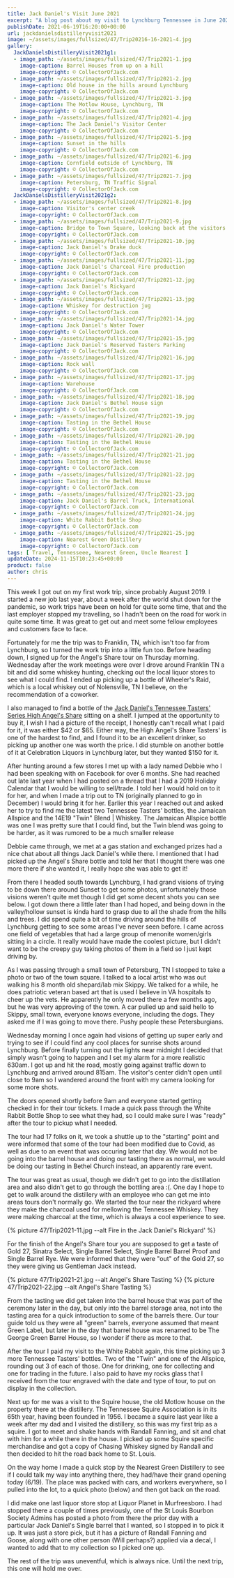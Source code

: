 ```yaml
---
title: Jack Daniel's Visit June 2021
excerpt: "A blog post about my visit to Lynchburg Tennessee in June 2021, which coincided with the Green Family reunion weekend."
publishDate: 2021-06-19T16:20:00+00:00
url: jackdanielsdistilleryvisit2021
image: ~/assets/images/fullsized/47/Trip20216-16-2021-4.jpg
gallery:
  JackDanielsDistilleryVisit2021g1:
  - image_path: ~/assets/images/fullsized/47/Trip2021-1.jpg
    image-caption: Barrel Houses from up on a hill
    image-copyright: © CollectorOfJack.com
  - image_path: ~/assets/images/fullsized/47/Trip2021-2.jpg
    image-caption: Old house in the hills around Lynchburg
    image-copyright: © CollectorOfJack.com
  - image_path: ~/assets/images/fullsized/47/Trip2021-3.jpg
    image-caption: The Motlow House, Lynchburg, TN
    image-copyright: © CollectorOfJack.com
  - image_path: ~/assets/images/fullsized/47/Trip2021-4.jpg
    image-caption: The Jack Daniel's Visitor Center
    image-copyright: © CollectorOfJack.com
  - image_path: ~/assets/images/fullsized/47/Trip2021-5.jpg
    image-caption: Sunset in the hills
    image-copyright: © CollectorOfJack.com
  - image_path: ~/assets/images/fullsized/47/Trip2021-6.jpg
    image-caption: Cornfield outside of Lynchburg, TN
    image-copyright: © CollectorOfJack.com
  - image_path: ~/assets/images/fullsized/47/Trip2021-7.jpg
    image-caption: Petersburg, TN Traffic Signal
    image-copyright: © CollectorOfJack.com
  JackDanielsDistilleryVisit2021g2:
  - image_path: ~/assets/images/fullsized/47/Trip2021-8.jpg
    image-caption: Visitor's center creek
    image-copyright: © CollectorOfJack.com  
  - image_path: ~/assets/images/fullsized/47/Trip2021-9.jpg
    image-caption: Bridge to Town Square, looking back at the visitors center
    image-copyright: © CollectorOfJack.com  
  - image_path: ~/assets/images/fullsized/47/Trip2021-10.jpg
    image-caption: Jack Daniel's Drake duck
    image-copyright: © CollectorOfJack.com  
  - image_path: ~/assets/images/fullsized/47/Trip2021-11.jpg
    image-caption: Jack Daniel's Charcoal Fire production
    image-copyright: © CollectorOfJack.com  
  - image_path: ~/assets/images/fullsized/47/Trip2021-12.jpg
    image-caption: Jack Daniel's Rickyard
    image-copyright: © CollectorOfJack.com  
  - image_path: ~/assets/images/fullsized/47/Trip2021-13.jpg
    image-caption: Whiskey for destruction jug
    image-copyright: © CollectorOfJack.com  
  - image_path: ~/assets/images/fullsized/47/Trip2021-14.jpg
    image-caption: Jack Daniel's Water Tower
    image-copyright: © CollectorOfJack.com  
  - image_path: ~/assets/images/fullsized/47/Trip2021-15.jpg
    image-caption: Jack Daniel's Reserved Tasters Parking
    image-copyright: © CollectorOfJack.com  
  - image_path: ~/assets/images/fullsized/47/Trip2021-16.jpg
    image-caption: Rock wall
    image-copyright: © CollectorOfJack.com  
  - image_path: ~/assets/images/fullsized/47/Trip2021-17.jpg
    image-caption: Warehouse
    image-copyright: © CollectorOfJack.com  
  - image_path: ~/assets/images/fullsized/47/Trip2021-18.jpg
    image-caption: Jack Daniel's Bethel House sign
    image-copyright: © CollectorOfJack.com  
  - image_path: ~/assets/images/fullsized/47/Trip2021-19.jpg
    image-caption: Tasting in the Bethel House
    image-copyright: © CollectorOfJack.com  
  - image_path: ~/assets/images/fullsized/47/Trip2021-20.jpg
    image-caption: Tasting in the Bethel House
    image-copyright: © CollectorOfJack.com  
  - image_path: ~/assets/images/fullsized/47/Trip2021-21.jpg
    image-caption: Tasting in the Bethel House
    image-copyright: © CollectorOfJack.com  
  - image_path: ~/assets/images/fullsized/47/Trip2021-22.jpg
    image-caption: Tasting in the Bethel House
    image-copyright: © CollectorOfJack.com  
  - image_path: ~/assets/images/fullsized/47/Trip2021-23.jpg
    image-caption: Jack Daniel's Barrel Truck, International
    image-copyright: © CollectorOfJack.com  
  - image_path: ~/assets/images/fullsized/47/Trip2021-24.jpg
    image-caption: White Rabbit Bottle Shop
    image-copyright: © CollectorOfJack.com  
  - image_path: ~/assets/images/fullsized/47/Trip2021-25.jpg
    image-caption: Nearest Green Distillery
    image-copyright: © CollectorOfJack.com 
tags: [ Travel, Tennesseee, Nearest Green, Uncle Nearest ] 
updateDate: 2024-11-15T10:23:45+00:00
product: false
author: chris
---
```

This week I got out on my first work trip, since probably August 2019. I started a new job last year, about a week after the world shut down for the pandemic, so work trips have been on hold for quite some time, that and the last employer stopped my travelling, so I hadn't been on the road for work in quite some time. It was great to get out and meet some fellow employees and customers face to face.

Fortunately for me the trip was to Franklin, TN, which isn't too far from Lynchburg, so I turned the work trip into a little fun too. Before heading down, I signed up for the Angel's Share tour on Thursday morning. Wednesday after the work meetings were over I drove around Franklin TN a bit and did some whiskey hunting, checking out the local liquor stores to see what I could find. I ended up picking up a bottle of Wheeler's Raid, which is a local whiskey out of Nolensville, TN I believe, on the recommendation of a coworker.

I also managed to find a bottle of the [Jack Daniel's Tennessee Tasters' Series High Angel's Share](https://collectorofjack.com/HighAngelsShare) sitting on a shelf. I jumped at the opportunity to buy it, I wish I had a picture of the receipt, I honestly can't recall what I paid for it, it was either $42 or $65. Either way, the High Angel's Share Tasters' is one of the hardest to find, and I found it to be an excellent drinker, so picking up another one was worth the price. I did stumble on another bottle of it at Celebration Liquors in Lynchburg later, but they wanted $150 for it.

After hunting around a few stores I met up with a lady named Debbie who I had been speaking with on Facebook for over 6 months. She had reached out late last year when I had posted on a thread that I had a 2019 Holiday Calendar that I would be willing to sell/trade. I told her I would hold on to it for her, and when I made a trip out to TN (originally planned to go in December) I would bring it for her. Earlier this year I reached out and asked her to try to find me the latest two Tennessee Tasters' bottles, the Jamaican Allspice and the 14E19 "Twin" Blend \| Whiskey. The Jamaican Allspice bottle was one I was pretty sure that I could find, but the Twin blend was going to be harder, as it was rumored to be a much smaller release

Debbie came through, we met at a gas station and exchanged prizes had a nice chat about all things Jack Daniel's while there. I mentioned that I had picked up the Angel's Share bottle and told her that I thought there was one more there if she wanted it, I really hope she was able to get it!

From there I headed south towards Lynchburg, I had grand visions of trying to be down there around Sunset to get some photos, unfortunately those visions weren't quite met though I did get some decent shots you can see below. I got down there a little later than I had hoped, and being down in the valley/hollow sunset is kinda hard to grasp due to all the shade from the hills and trees. I did spend quite a bit of time driving around the hills of Lynchburg getting to see some areas I've never seen before. I came across one field of vegetables that had a large group of menonite women/girls sitting in a circle. It really would have made the coolest picture, but I didn't want to be the creepy guy taking photos of them in a field so I just kept driving by.

As I was passing through a small town of Petersburg, TN I stopped to take a photo or two of the town square. I talked to a local artist who was out walking his 8 month old shepard/lab mix Skippy. We talked for a while, he does patriotic veteran based art that is used I believe in VA hospitals to cheer up the vets. He apparently he only moved there a few months ago, but he was very approving of the town. A car pulled up and said hello to Skippy, small town, everyone knows everyone, including the dogs. They asked me if I was going to move there. Pushy people these Petersburgians.

Wednesday morning I once again had visions of getting up super early and trying to see if I could find any cool places for sunrise shots around Lynchburg. Before finally turning out the lights near midnight I decided that simply wasn't going to happen and I set my alarm for a more realistic 630am. I got up and hit the road, mostly going against traffic down to Lynchburg and arrived around 815am. The visitor's center didn't open until close to 9am so I wandered around the front with my camera looking for some more shots.

The doors opened shortly before 9am and everyone started getting checked in for their tour tickets. I made a quick pass through the White Rabbit Bottle Shop to see what they had, so I could make sure I was "ready" after the tour to pickup what I needed.

The tour had 17 folks on it, we took a shuttle up to the "starting" point and were informed that some of the tour had been modified due to Covid, as well as due to an event that was occuring later that day. We would not be going into the barrel house and doing our tasting there as normal, we would be doing our tasting in Bethel Church instead, an apparently rare event.

The tour was great as usual, though we didn't get to go into the distillation area and also didn't get to go through the bottling area :(. One day I hope to get to walk around the distillery with an employee who can get me into areas tours don't normally go. We started the tour near the rickyard where they make the charcoal used for mellowing the Tennessee Whiskey. They were making charcoal at the time, which is always a cool experience to see. 

{% picture 47/Trip2021-11.jpg --alt Fire in the Jack Daniel's Rickyard' %}

For the finish of the Angel's Share tour you are supposed to get a taste of Gold 27, Sinatra Select, Single Barrel Select, Single Barrel Barrel Proof and Single Barrel Rye. We were informed that they were "out" of the Gold 27, so they were giving us Gentleman Jack instead. 

{% picture 47/Trip2021-21.jpg --alt Angel's Share Tasting %}
{% picture 47/Trip2021-22.jpg --alt Angel's Share Tasting %}

From the tasting we did get taken into the barrel house that was part of the ceremony later in the day, but only into the barrel storage area, not into the tasting area for a quick introduction to some of the barrels there. Our tour guide told us they were all "green" barrels, everyone assumed that meant Green Label, but later in the day that barrel house was renamed to be The George Green Barrel House, so I wonder if there as more to that.

After the tour I paid my visit to the White Rabbit again, this time picking up 3 more Tennessee Tasters' bottles. Two of the "Twin" and one of the Allspice, rounding out 3 of each of those. One for drinking, one for collecting and one for trading in the future. I also paid to have my rocks glass that I received from the tour engraved with the date and type of tour, to put on display in the collection.

Next up for me was a visit to the Squire house, the old Motlow house on the property there at the distillery. The Tennessee Squire Association is in its 65th year, having been founded in 1956. I became a squire last year like a week after my dad and I visited the distillery, so this was my first trip as a squire. I got to meet and shake hands with Randall Fanning, and sit and chat with him for a while there in the house. I picked up some Squire specific merchandise and got a copy of Chasing Whiskey signed by Randall and then decided to hit the road back home to St. Louis.

On the way home I made a quick stop by the Nearest Green Distillery to see if I could talk my way into anything there, they had/have their grand opening today (6/19). The place was packed with cars, and workers everywhere, so I pulled into the lot, to a quick photo (below) and then got back on the road.

I did make one last liquor store stop at Liquor Planet in Murfreesboro. I had stopped there a couple of times previously, one of the St Louis Bourbon Society Admins has posted a photo from there the prior day with a particular Jack Daniel's Single barrel that I wanted, so I stopped in to pick it up. It was just a store pick, but it has a picture of Randall Fanning and Goose, along with one other person (Will perhaps?) applied via a decal, I wanted to add that to my collection so I picked one up. 

The rest of the trip was uneventful, which is always nice. Until the next trip, this one will hold me over.



